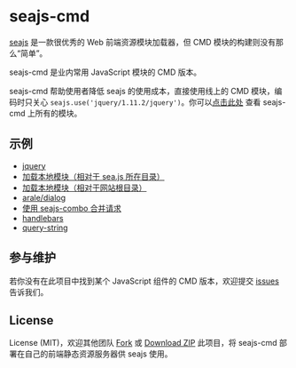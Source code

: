 seajs-cmd
=========
[seajs](http://seajs.org/) 是一款很优秀的 Web 前端资源模块加载器，但 CMD 模块的构建则没有那么“简单”。

seajs-cmd 是业内常用 JavaScript 模块的 CMD 版本。

seajs-cmd 帮助使用者降低 seajs 的使用成本，直接使用线上的 CMD 模块，编码时只关心 `seajs.use('jquery/1.11.2/jquery')`。你可以[点击此处](https://github.com/nimojs/seajs-cmd/tree/gh-pages/cmd) 查看 seajs-cmd 上所有的模块。

示例
----
- [jquery](http://cmd.nimojs.com/examples/jquery.html)
- [加载本地模块（相对于 sea.js 所在目录）](http://cmd.nimojs.com/examples/local-relative.html)
- [加载本地模块（相对于网站根目录）](http://cmd.nimojs.com/examples/local-absolute.html)
- [arale/dialog](http://cmd.nimojs.com/examples/arale-dialog.html)
- [使用 seajs-combo 合并请求](http://cmd.nimojs.com/examples/arale-dialog-combo.html)
- [handlebars](http://cmd.nimojs.com/examples/handlebars.html)
- [query-string](http://cmd.nimojs.com/examples/query-string.html)


参与维护
-------
若你没有在此项目中找到某个 JavaScript 组件的 CMD 版本，欢迎提交 [issues](https://github.com/nimojs/rain/issues) 告诉我们。

<!--
等待确认最新版 spm 如何快速构建
若您熟悉 spm 可自行 [Fork](https://github.com/nimojs/seajs-cmd/fork) 此项目。
使用 spm 构建项目后提交 [Pull Requests](https://github.com/nimojs/rain/pulls) 给我们。

**构建方法：**

1. cd 切换到 seajs-cmd 目录下
2. 使用 spm 安装模块
3. 切换模块目录
4. 构建 CMD 模块和模块所有依赖项至 cmd 目录

```
$ cd /Users/nimojs/Documents/code/seajs-cmd
$ spm install jquery@1.11.2
$ cd spm_modules/jquery/1.11.2/
$ spm build --with-deps -O ../../../cmd

finish: build jquery@1.11.2 (1889ms)
```
-->
License
-------
License (MIT)，欢迎其他团队 [Fork](https://github.com/nimojs/seajs-cmd/fork) 或 [Download ZIP](https://github.com/nimojs/seajs-cmd/archive/gh-pages.zip) 此项目，将 seajs-cmd 部署在自己的前端静态资源服务器供 seajs 使用。